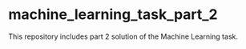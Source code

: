 # machine_learning_task_part_2
This repository includes part 2 solution of the Machine Learning task.
